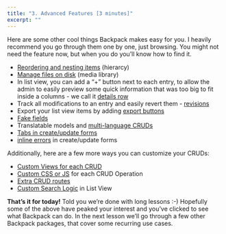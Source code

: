 ```yaml
---
title: "3. Advanced Features [3 minutes]"
excerpt: ""
---
```

Here are some other cool things Backpack makes easy for you. I heavily recommend you go through them one by one, just browsing. You might not need the feature now, but when you do you’ll know how to find it.

- [Reordering and nesting items](https://laravel-backpack.readme.io/v3.3/docs/advanced-features#section-reordering-and-nesting-items) (hierarcy)
- [Manage files on disk](https://laravel-backpack.readme.io/v3.3/docs/advanced-features#section-media-library-file-manager) (media library)
- In list view, you can add a “+” button next to each entry, to allow the admin to easily preview some quick information that was too big to fit inside a columns - we call it [details row](https://laravel-backpack.readme.io/v3.3/docs/advanced-features#section-details-row)
- Track all modifications to an entry and easily revert them - [revisions](https://laravel-backpack.readme.io/v3.3/docs/advanced-features#section-revisions)
- Export your list view items by adding [export buttons](https://laravel-backpack.readme.io/v3.3/docs/advanced-features#section-export-buttons)
- [Fake fields](https://laravel-backpack.readme.io/v3.0/docs/advanced-features#section-extras-fake-fields-stored-as-json-in-the-database)
- Translatable models and [multi-language CRUDs](https://laravel-backpack.readme.io/v3.3/docs/advanced-features#section-translatable-models-and-multi-language-cruds)
- [Tabs in create/update forms](https://laravel-backpack.readme.io/v3.3/docs/advanced-features#section-tabbed-forms)
- [inline errors](https://laravel-backpack.readme.io/v3.3/docs/advanced-features#section-inline-errors) in create/update forms

Additionally, here are a few more ways you can customize your CRUDs:
- [Custom Views for each CRUD](https://laravel-backpack.readme.io/v3.3/docs/advanced-features#section-customize-views-for-each-crud-panel)
- [Custom CSS or JS](https://laravel-backpack.readme.io/v3.3/docs/advanced-features#section-custom-css-and-js-for-crud-operations) for each CRUD Operation
- [Extra CRUD routes](https://laravel-backpack.readme.io/v3.3/docs/advanced-features#section-extra-crud-routes)
- [Custom Search Logic](https://laravel-backpack.readme.io/v3.3/docs/advanced-features#section-custom-search-logic-in-table-view) in List View

**That’s it for today!** Told you we’re done with long lessons :-) Hopefully some of the above have peaked your interest and you’ve clicked to see what Backpack can do. In the next lesson we’ll go through a few other Backpack packages, that cover some recurring use cases.